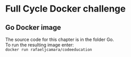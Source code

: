 # Full Cycle Docker challenge

## Go Docker image
The source code for this chapter is in the folder Go. \
To run the resulting image enter: \
```docker run rafaeljcamara/codeeducation```